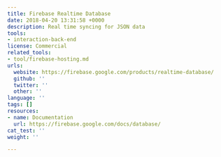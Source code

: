 ```yaml
---
title: Firebase Realtime Database
date: 2018-04-20 13:31:58 +0000
description: Real time syncing for JSON data
tools:
- interaction-back-end
license: Commercial
related_tools:
- tool/firebase-hosting.md
urls:
  website: https://firebase.google.com/products/realtime-database/
  github: ''
  twitter: ''
  other: ''
language: ''
tags: []
resources:
- name: Documentation
  url: https://firebase.google.com/docs/database/
cat_test: ''
weight: ''

---
```

